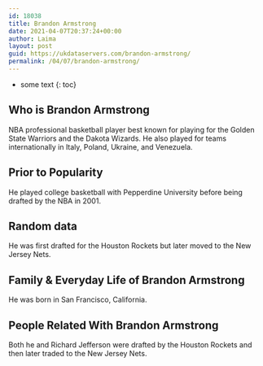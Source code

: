 ```yaml
---
id: 18038
title: Brandon Armstrong
date: 2021-04-07T20:37:24+00:00
author: Laima
layout: post
guid: https://ukdataservers.com/brandon-armstrong/
permalink: /04/07/brandon-armstrong/
---
```


* some text
{: toc}


## Who is Brandon Armstrong
                  
                  
                  
NBA professional basketball player best known for playing for the Golden State Warriors and the Dakota Wizards. He also played for teams internationally in Italy, Poland, Ukraine, and Venezuela.
                  
              
            
              
            
                
                
                
## Prior to Popularity
                  
                  
                  
He played college basketball with Pepperdine University before being drafted by the NBA in 2001.
                  
              
            
              
            
                
                
                
## Random data
                  
                  
                  
He was first drafted for the Houston Rockets but later moved to the New Jersey Nets.
                  
              
            
              
            
                
                
                
## Family & Everyday Life of Brandon Armstrong
                  
                  
                  
He was born in San Francisco, California.
                  
              
            
              
            
                
                
                
## People Related With Brandon Armstrong
                  
                  
                  
Both he and Richard Jefferson were drafted by the Houston Rockets and then later traded to the New Jersey Nets.
                  
              
            
              
            
                
              
            
              
              
            
            
              
            
          
          
          